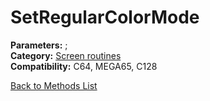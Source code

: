 # SetRegularColorMode

**Parameters:** ;  
**Category:** [Screen routines](../categories/screen_routines.md)  
**Compatibility:** C64, MEGA65,  C128  


[Back to Methods List](../../SUMMARY.md)
